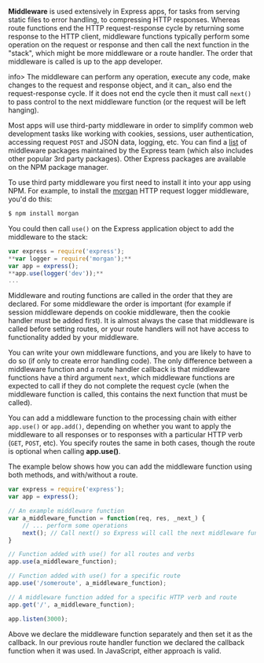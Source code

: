 **Middleware** is used extensively in Express apps, for tasks from serving static files to error handling, to compressing HTTP responses. Whereas route functions end the HTTP request-response cycle by returning some response to the HTTP client, middleware functions typically perform some operation on the request or response and then call the next function in the "stack", which might be more middleware or a route handler. The order that middleware is called is up to the app developer.

info> The middleware can perform any operation, execute any code, make changes to the request and response object, and it can_ also end the request-response cycle. If it does not end the cycle then it must call `next()` to pass control to the next middleware function (or the request will be left hanging).

Most apps will use third-party middleware in order to simplify common web development tasks like working with cookies, sessions, user authentication, accessing request `POST` and JSON data, logging, etc. You can find a [list](http://expressjs.com/en/resources/middleware.html) of middleware packages maintained by the Express team (which also includes other popular 3rd party packages). Other Express packages are available on the NPM package manager.

To use third party middleware you first need to install it into your app using NPM. For example, to install the [morgan](http://expressjs.com/en/resources/middleware/morgan.html) HTTP request logger middleware, you'd do this:
    
```js    
$ npm install morgan
```    

You could then call `use()` on the Express application object to add the middleware to the stack:
    
```js    
var express = require('express');
**var logger = require('morgan');**
var app = express();
**app.use(logger('dev'));**
...
```

Middleware and routing functions are called in the order that they are declared. For some middleware the order is important (for example if session middleware depends on cookie middleware, then the cookie handler must be added first). It is almost always the case that middleware is called before setting routes, or your route handlers will not have access to functionality added by your middleware.

You can write your own middleware functions, and you are likely to have to do so (if only to create error handling code). The only difference between a middleware function and a route handler callback is that middleware functions have a third argument `next`, which middleware functions are expected to call if they do not complete the request cycle (when the middleware function is called, this contains the next function that must be called).

You can add a middleware function to the processing chain with either `app.use()` or `app.add()`, depending on whether you want to apply the middleware to all responses or to responses with a particular HTTP verb (`GET`, `POST`, etc). You specify routes the same in both cases, though the route is optional when calling **app.use()**.

The example below shows how you can add the middleware function using both methods, and with/without a route.
    
```js    
var express = require('express');
var app = express();

// An example middleware function
var a_middleware_function = function(req, res, _next_) {
	// ... perform some operations
	next(); // Call next() so Express will call the next middleware function in the chain.
}

// Function added with use() for all routes and verbs
app.use(a_middleware_function);

// Function added with use() for a specific route
app.use('/someroute', a_middleware_function);

// A middleware function added for a specific HTTP verb and route
app.get('/', a_middleware_function);

app.listen(3000);
```

Above we declare the middleware function separately and then set it as the callback. In our previous route handler function we declared the callback function when it was used. In JavaScript, either approach is valid.
